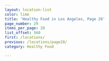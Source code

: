 ```yaml
---
layout: location-list
color: lime
title: 'Healthy Food in Los Angeles, Page 29'
page_number: 29
items_per_page: 20
list_offset: 560
first: /locations/
previous: /locations/page28/
category: Healthy Food

---
```

